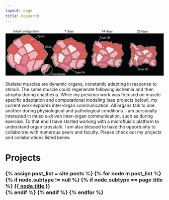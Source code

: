 ```yaml
---
layout: page
title: Research
---
```

<img src="/images/ABM_atrophy.png">

Skeletal muscles are dynamic organs, constantly adapting in response to stimuli.
The same muscle could regenerate following ischemia and then atrophy during chachexia. 
While my previous work was focused on muscle specific adaptation and computational modeling (see projects below), my current work explores inter-organ communication.
All organs talk to one another during physiological and pathological conditions.
I am personally interested in muscle-driven inter-organ communication, such as during exercise.
To that end I have started working with a microfluidic platform to understand organ crosstalk.
I am also blessed to have the opportunity to collaborate with numerous peers and faculty. 
Please check out my projects and collaborations listed below. 

Projects
=======
<h3>
  {% assign post_list = site.posts %}
  {% for node in post_list %}
	{% if node.subtype != null %}
	  {% if node.subtype == page.title %}
		<a href="{{ node.url }}">{{ node.title }}<br></a>
	  {% endif %}
	{% endif %}
  {% endfor %}
  </h3>